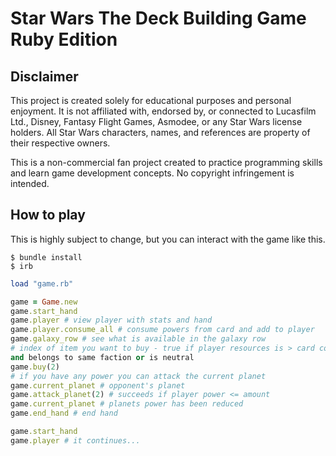 # Star Wars The Deck Building Game Ruby Edition

## Disclaimer
This project is created solely for educational purposes and personal enjoyment. It is not affiliated with, endorsed by, or connected to Lucasfilm Ltd., Disney, Fantasy Flight Games, 
Asmodee, or any Star Wars license holders. All Star Wars characters, names, and references are property of their respective owners.

This is a non-commercial fan project created to practice programming skills and learn game development concepts. No copyright infringement is intended.


## How to play

This is highly subject to change, but you can interact with the game like this.

```
$ bundle install
$ irb
```

```Ruby
load "game.rb"

game = Game.new
game.start_hand
game.player # view player with stats and hand
game.player.consume_all # consume powers from card and add to player
game.galaxy_row # see what is available in the galaxy row
# index of item you want to buy - true if player resources is > card cost
and belongs to same faction or is neutral
game.buy(2)
# if you have any power you can attack the current planet
game.current_planet # opponent's planet
game.attack_planet(2) # succeeds if player power <= amount
game.current_planet # planets power has been reduced
game.end_hand # end hand

game.start_hand
game.player # it continues...
```
